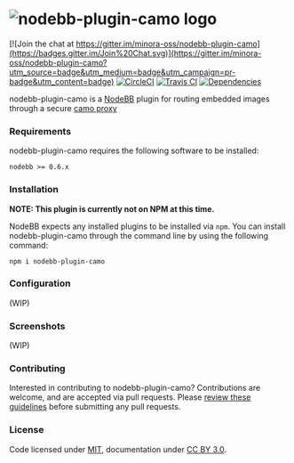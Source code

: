# <img alt="nodebb-plugin-camo logo" src="https://img.minora.io/banner/github/camo.png" />

[![Join the chat at https://gitter.im/minora-oss/nodebb-plugin-camo](https://badges.gitter.im/Join%20Chat.svg)](https://gitter.im/minora-oss/nodebb-plugin-camo?utm_source=badge&utm_medium=badge&utm_campaign=pr-badge&utm_content=badge)
[![CircleCI](https://img.shields.io/circleci/project/minora-oss/nodebb-plugin-camo.svg?style=flat-square)](https://circleci.com/gh/minora-oss/nodebb-plugin-camo)
[![Travis CI](https://img.shields.io/travis/minora-oss/nodebb-plugin-camo.svg?style=flat-square)](https://travis-ci.org/minora-oss/nodebb-plugin-camo)
[![Dependencies](https://img.shields.io/david/minora-oss/nodebb-plugin-camo.svg?style=flat-square)](https://david-dm.org/minora-oss/nodebb-plugin-camo)

nodebb-plugin-camo is a [NodeBB](https://github.com/NodeBB/NodeBB) plugin for routing embedded images through a secure [camo proxy](https://github.com/atmos/camo)

### Requirements
nodebb-plugin-camo requires the following software to be installed:

`nodebb >= 0.6.x`

### Installation

**NOTE: This plugin is currently not on NPM at this time.**

NodeBB expects any installed plugins to be installed via `npm`.
You can install nodebb-plugin-camo through the command line by using the following command:

```
npm i nodebb-plugin-camo
```

### Configuration

(WIP)

### Screenshots

(WIP)

### Contributing

Interested in contributing to nodebb-plugin-camo? Contributions are welcome, and are accepted via pull requests. Please [review these guidelines](https://github.com/minora-oss/nodebb-plugin-camo/blob/master/contributing.md) before submitting any pull requests.

### License
Code licensed under [MIT](https://github.com/minora-oss/nodebb-plugin-camo/blob/master/license.md), documentation under [CC BY 3.0](https://creativecommons.org/licenses/by/3.0/).
